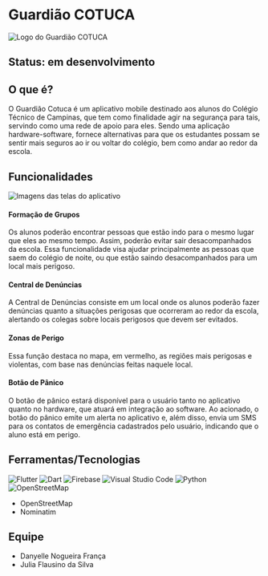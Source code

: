 # Guardião COTUCA

![Logo do Guardião COTUCA](link-para-a-imagem-do-logo.jpg)

## Status: em desenvolvimento

## O que é?

O Guardião Cotuca é um aplicativo mobile destinado aos alunos do Colégio Técnico de Campinas, que tem como finalidade agir na segurança para tais, servindo como uma rede de apoio para eles. Sendo uma aplicação hardware-software, fornece alternativas para que os estudantes possam se sentir mais seguros ao ir ou voltar do colégio, bem como andar ao redor da escola.

## Funcionalidades

![Imagens das telas do aplicativo](link-para-imagens-das-telas.jpg)

#### Formação de Grupos

Os alunos poderão encontrar pessoas que estão indo para o mesmo lugar que eles ao mesmo tempo. Assim, poderão evitar sair desacompanhados da escola. Essa funcionalidade visa ajudar principalmente as pessoas que saem do colégio de noite, ou que estão saindo desacompanhados para um local mais perigoso.

#### Central de Denúncias

A Central de Denúncias consiste em um local onde os alunos poderão fazer denúncias quanto a situações perigosas que ocorreram ao redor da escola, alertando os colegas sobre locais perigosos que devem ser evitados.

#### Zonas de Perigo

Essa função destaca no mapa, em vermelho, as regiões mais perigosas e violentas, com base nas denúncias feitas naquele local.

#### Botão de Pânico

O botão de pânico estará disponível para o usuário tanto no aplicativo quanto no hardware, que atuará em integração ao software. Ao acionado, o botão do pânico emite um alerta no aplicativo e, além disso, envia um SMS para os contatos de emergência cadastrados pelo usuário, indicando que o aluno está em perigo.

## Ferramentas/Tecnologias

![Flutter](https://img.shields.io/badge/Flutter-%2302569B.svg?style=for-the-badge&logo=Flutter&logoColor=white)
![Dart](https://img.shields.io/badge/dart-%230175C2.svg?style=for-the-badge&logo=dart&logoColor=white)
![Firebase](https://img.shields.io/badge/Firebase-039BE5?style=for-the-badge&logo=Firebase&logoColor=white)
![Visual Studio Code](https://img.shields.io/badge/Visual%20Studio%20Code-0078d7.svg?style=for-the-badge&logo=visual-studio-code&logoColor=white)
![Python](https://img.shields.io/badge/python-3670A0?style=for-the-badge&logo=python&logoColor=ffdd54)
![OpenStreetMap](![image](https://github.com/FlausinoJulia/TCC-Guardiao-App/assets/90472966/e022a5e4-eab0-4aa2-9fb7-2569fc311a3f))
- OpenStreetMap
- Nominatim

## Equipe

- Danyelle Nogueira França
- Julia Flausino da Silva
